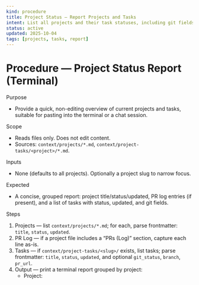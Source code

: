 ```yaml
---
kind: procedure
title: Project Status — Report Projects and Tasks
intent: List all projects and their task statuses, including git fields, as a terminal-only report
status: active
updated: 2025-10-04
tags: [projects, tasks, report]
---
```


# Procedure — Project Status Report (Terminal)

Purpose
- Provide a quick, non-editing overview of current projects and tasks, suitable for pasting into the terminal or a chat session.

Scope
- Reads files only. Does not edit content.
- Sources: `context/projects/*.md`, `context/project-tasks/<project>/*.md`.

Inputs
- None (defaults to all projects). Optionally a project slug to narrow focus.

Expected
- A concise, grouped report: project title/status/updated, PR log entries (if present), and a list of tasks with status, updated, and git fields.

Steps
1) Projects — list `context/projects/*.md`; for each, parse frontmatter: `title`, `status`, `updated`.
2) PR Log — if a project file includes a “PRs (Log)” section, capture each line as-is.
3) Tasks — if `context/project-tasks/<slug>/` exists, list tasks; parse frontmatter: `title`, `status`, `updated`, and optional `git_status`, `branch`, `pr_url`.
4) Output — print a terminal report grouped by project:
   - Project: <Title> (status, updated)
   - PRs (Log): bullet each entry
   - Tasks: `- [status] Title — updated: <date> — git: <git_status> <branch> <pr_url>` (omit missing fields)
5) Do not write files; if errors occur, output short notes.

Operator Prompt
"""
You are reporting CORA project status to the terminal.
1) List projects from `context/projects/*.md`; print: Title (status, updated).
2) For each project, if a “PRs (Log)” section exists, print each PR line.
3) If `context/project-tasks/<project>/` exists, list each task as: `- [<status>] <title> — updated: <date> — git: <git_status> <branch> <pr_url>` (only include git fields that are present).
4) Keep output concise and grouped by project. Do not modify files.
"""

Notes
- Designed for human scanning; adjust verbosity by omitting empty sections.

